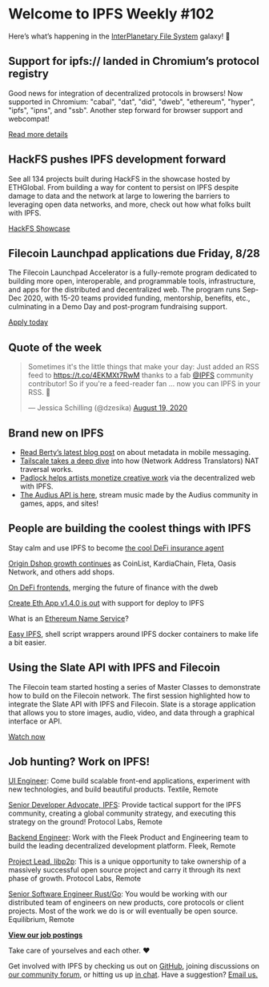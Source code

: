 # Welcome to IPFS Weekly #102

Here’s what’s happening in the [InterPlanetary File System](https://ipfs.io/) galaxy! 🚀

## Support for ipfs:// landed in Chromium’s protocol registry
Good news for integration of decentralized protocols in browsers! Now supported in Chromium: "cabal", "dat", "did", "dweb", "ethereum", "hyper", "ipfs", "ipns", and "ssb".  Another step forward for browser support and webcompat!

[Read more details](https://chromium.googlesource.com/chromium/src/+/4e8ed0cecce04c5c55dd84a09e4df0d0f11c660f)

## HackFS pushes IPFS development forward
See all 134 projects built during HackFS in the showcase hosted by ETHGlobal. From building a way for content to persist on IPFS despite damage to data and the network at large to lowering the barriers to leveraging open data networks, and more, check out how what folks built with IPFS.

[HackFS Showcase](https://hack.ethglobal.co/hackfs/showcase)

## Filecoin Launchpad applications due Friday, 8/28
The Filecoin Launchpad Accelerator is a fully-remote program dedicated to building more open, interoperable, and programmable tools, infrastructure, and apps for the distributed and decentralized web. The program runs Sep-Dec 2020, with 15-20 teams provided funding, mentorship, benefits, etc., culminating in a Demo Day and post-program fundraising support.

[Apply today](https://labs.consensys.net/tachyon/)

## Quote of the week
<blockquote class="twitter-tweet"><p lang="en" dir="ltr">Sometimes it&#39;s the little things that make your day: Just added an RSS feed to <a href="https://t.co/4EKMXt7RwM">https://t.co/4EKMXt7RwM</a> thanks to a fab <a href="https://twitter.com/IPFS?ref_src=twsrc%5Etfw">@IPFS</a> community contributor! So if you&#39;re a feed-reader fan ... now you can IPFS in your RSS. 🥳</p>&mdash; Jessica Schilling (@dzesika) <a href="https://twitter.com/dzesika/status/1296146345829347329?ref_src=twsrc%5Etfw">August 19, 2020</a></blockquote>

## Brand new on IPFS
* [Read Berty’s latest blog post](https://berty.tech/blog/metadata-mobile-messaging/) on about metadata in mobile messaging.
* [Tailscale takes a deep dive](https://tailscale.com/blog/how-nat-traversal-works/) into how (Network Address Translators) NAT traversal works. 
* [Padlock helps artists monetize creative work](https://hack.ethglobal.co/showcase/padlock-recOwF5kjzFYLkYkO) via the decentralized web with IPFS.
* [The Audius API is here](https://audiusproject.github.io/api-docs/#audius-api-docs), stream music made by the Audius community in games, apps, and sites!

## People are building the coolest things with IPFS
Stay calm and use IPFS to become [the cool DeFi insurance agent](https://medium.com/hakkafinance/ipfs-and-3fmutual-referral-system-84d23ea95c8f)

[Origin Dshop growth continues](https://medium.com/originprotocol/dshop-growth-continues-highlighting-coinlist-and-five-other-new-merchant-partners-6c2b3e1c3856) as CoinList, KardiaChain, Fleta, Oasis Network, and others add shops.

[On DeFi frontends](https://medium.com/blockchannel/on-defi-frontends-3c87c3661354), merging the future of finance with the dweb

[Create Eth App v1.4.0 is out](https://github.com/PaulRBerg/create-eth-app/releases/tag/v1.4.0) with support for deploy to IPFS

What is an [Ethereum Name Service](https://medium.com/the-capital/what-is-an-ethereum-name-service-732e6618771f)?

[Easy IPFS](https://github.com/matthewjosephtaylor/easy_ipfs), shell script wrappers around IPFS docker containers to make life a bit easier.

## Using the Slate API with IPFS and Filecoin
The Filecoin team started hosting a series of Master Classes to demonstrate how to build on the Filecoin network. The first session highlighted how to integrate the Slate API with IPFS and Filecoin. Slate is a storage application that allows you to store images, audio, video, and data through a graphical interface or API.

[Watch now](https://www.youtube.com/watch?v=Rknj2GqvJtg&feature=emb_logo)

## Job hunting? Work on IPFS!
[UI Engineer](https://textile.breezy.hr/p/2efb847aca79-ui-engineer): Come build scalable front-end applications, experiment with new technologies, and build beautiful products. Textile, Remote

[Senior Developer Advocate, IPFS](https://jobs.lever.co/protocol/71c4a9b9-af90-4ce9-9dba-8b72507997bf): Provide tactical support for the IPFS community, creating a global community strategy, and executing this strategy on the ground! Protocol Labs, Remote

[Backend Engineer](https://cryptojobslist.com/jobs/backend-engineer-at-fleek-remote): Work with the Fleek Product and Engineering team to build the leading decentralized development platform. Fleek, Remote

[Project Lead, libp2p](https://jobs.lever.co/protocol/27ff3891-6e13-4aa8-b43a-734715e85a26): This is a unique opportunity to take ownership of a massively successful open source project and carry it through its next phase of growth. Protocol Labs, Remote

[Senior Software Engineer Rust/Go](https://www.notion.so/Hiring-Senior-Software-Engineer-Rust-Go-e6c94ccc261f426c80a483c7fc642412): You would be working with our distributed team of engineers on new products, core protocols or client projects. Most of the work we do is or will eventually be open source. Equilibrium, Remote

**[View our job postings](https://jobs.lever.co/protocol)**

Take care of yourselves and each other. ❤️

Get involved with IPFS by checking us out on [GitHub](https://github.com/ipfs), joining discussions on [our community forum](https://discuss.ipfs.io/), or hitting us up [in chat](https://riot.im/app/#/room/#ipfs:matrix.org). Have a suggestion? [Email us.](mailto:newsletter@ipfs.io)
